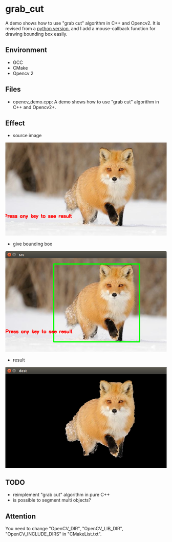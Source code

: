 # grab_cut
A demo shows how to use "grab cut" algorithm in C++ and Opencv2. It is revised from a [python version](https://www.jianshu.com/p/117f66320589), and I add a mouse-callback function for drawing bounding box easily.

## Environment
* GCC
* CMake
* Opencv 2

## Files
* opencv_demo.cpp: A demo shows how to use "grab cut" algorithm in C++ and Opencv2+.

## Effect
* source image
<div align=center><img src="./img/effect/src.png"/></div>

* give bounding box
<div align=center><img src="./img/effect/bboxed.png"/></div>

* result
<div align=center><img src="./img/effect/result.png"/></div>

## TODO
 * reimplement "grab cut" algorithm in pure C++
 * is possible to segment multi objects?

 ## Attention
 You need to change "OpenCV_DIR", "OpenCV_LIB_DIR", "OpenCV_INCLUDE_DIRS" in "CMakeList.txt".



